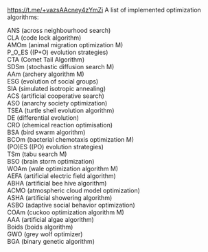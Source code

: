 https://t.me/+vazsAAcney4zYmZi
A list of implemented optimization algorithms: 

ANS (across neighbourhood search)               
CLA (code lock algorithm)               
AMOm (animal migration optimization M)                      
P_O_ES ((P+O) evolution strategies)               
CTA (Comet Tail Algorithm)               
SDSm (stochastic diffusion search M)               
AAm (archery algorithm M)                     
ESG (evolution of social groups)               
SIA (simulated isotropic annealing)  
ACS (artificial cooperative search)               
ASO (anarchy society optimization)                      
TSEA (turtle shell evolution algorithm)               
DE (differential evolution)               
CRO (chemical reaction optimisation)               
BSA (bird swarm algorithm)                                        
BCOm (bacterial chemotaxis optimization M)                                      
(PO)ES ((PO) evolution strategies)               
TSm (tabu search M)               
BSO (brain storm optimization)               
WOAm (wale optimization algorithm M)  
AEFA (artificial electric field algorithm)         
ABHA (artificial bee hive algorithm)        
ACMO (atmospheric cloud model optimization)                  
ASHA (artificial showering algorithm)                  
ASBO (adaptive social behavior optimization)        
COAm (cuckoo optimization algorithm M)               
AAA (artificial algae algorithm)                           
Boids (boids algorithm)               
GWO (grey wolf optimizer)   
BGA (binary genetic algorithm)                           
